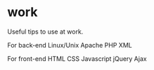 # work
Useful tips to use at work.

For back-end
Linux/Unix
Apache
PHP
XML

For front-end
HTML
CSS
Javascript
jQuery
Ajax
